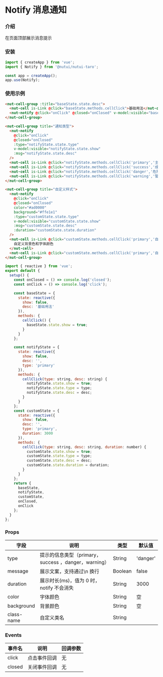 # Notify 消息通知

### 介绍

在页面顶部展示消息提示

### 安装

```javascript
import { createApp } from 'vue';
import { Notify } from '@nutui/nutui-taro';

const app = createApp();
app.use(Notify);
```

### 使用示例

```html
<nut-cell-group :title="baseState.state.desc">
  <nut-cell is-Link @click="baseState.methods.cellClick">基础用法</nut-cell>
  <nut-notify @click="onClick" @closed="onClosed" v-model:visible="baseState.state.show" :msg="baseState.state.desc" />
</nut-cell-group>

<nut-cell-group title="通知类型">
  <nut-notify
    @click="onClick"
    @closed="onClosed"
    :type="notifyState.state.type"
    v-model:visible="notifyState.state.show"
    :msg="notifyState.state.desc"
  />
  <nut-cell is-Link @click="notifyState.methods.cellClick('primary','主要通知')">主要通知</nut-cell>
  <nut-cell is-Link @click="notifyState.methods.cellClick('success','成功通知')">成功通知</nut-cell>
  <nut-cell is-Link @click="notifyState.methods.cellClick('danger','危险通知')">危险通知</nut-cell>
  <nut-cell is-Link @click="notifyState.methods.cellClick('warning','警告通知')">警告通知</nut-cell>
</nut-cell-group>

<nut-cell-group title="自定义样式">
  <nut-notify
    @click="onClick"
    @closed="onClosed"
    color="#ad0000"
    background="#ffe1e1"
    :type="customState.state.type"
    v-model:visible="customState.state.show"
    :msg="customState.state.desc"
    :duration="customState.state.duration"
  />
  <nut-cell is-Link @click="customState.methods.cellClick('primary','自定义背景色和字体颜色')">
    自定义背景色和字体颜色
  </nut-cell>
  <nut-cell is-Link @click="customState.methods.cellClick('primary','自定义时长5s',5000)"> 自定义时长5s </nut-cell>
</nut-cell-group>
```

```javascript
import { reactive } from 'vue';
export default {
  setup() {
    const onClosed = () => console.log('closed');
    const onClick = () => console.log('click');

    const baseState = {
      state: reactive({
        show: false,
        desc: '基础用法'
      }),
      methods: {
        cellClick() {
          baseState.state.show = true;
        }
      }
    };

    const notifyState = {
      state: reactive({
        show: false,
        desc: '',
        type: 'primary'
      }),
      methods: {
        cellClick(type: string, desc: string) {
          notifyState.state.show = true;
          notifyState.state.type = type;
          notifyState.state.desc = desc;
        }
      }
    };
    const customState = {
      state: reactive({
        show: false,
        desc: '',
        type: 'primary',
        duration: 3000
      }),
      methods: {
        cellClick(type: string, desc: string, duration: number) {
          customState.state.show = true;
          customState.state.type = type;
          customState.state.desc = desc;
          customState.state.duration = duration;
        }
      }
    };
    return {
      baseState,
      notifyState,
      customState,
      onClosed,
      onClick
    };
  }
};
```

### Props

| 字段       | 说明                                                 | 类型    | 默认值   |
| ---------- | ---------------------------------------------------- | ------- | -------- |
| type       | 提示的信息类型（primary，success ，danger，warning） | String  | 'danger' |
| message    | 展示文案，支持通过\n 换行                            | Boolean | false    |
| duration   | 展示时长(ms)，值为 0 时，notify 不会消失             | String  | 3000     |
| color      | 字体颜色                                             | String  | 空       |
| background | 背景颜色                                             | String  | 空       |
| class-name | 自定义类名                                           | String  |          |

### Events

| 事件名 | 说明         | 回调参数 |
| ------ | ------------ | -------- |
| click  | 点击事件回调 | 无       |
| closed | 关闭事件回调 | 无       |
